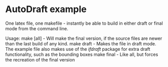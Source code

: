 AutoDraft example
=================

One latex file, one makefile - instantly be able to build in either
draft or final mode from the command line.

Usage:
	make [all]
		- Will make the final version, if the source files are newer
		than the last build of any kind.
	make draft
		- Makes the file in draft mode. The example file also makes use
		of the _ifdraft_ package for extra draft functionality, such as
		the bounding boxes
	make final
		- Like all, but forces the recreation of the final version

